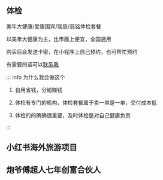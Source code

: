 ## 体检

美年大健康/爱康国宾/瑞慈/慈铭体检套餐

以美年大健康为主，比市面上便宜，全国通用

购买后会发送卡密，在小程序上自己预约，也可帮忙预约

有需要的话可以[联系我](../about.md)

::: info 为什么我会做这个

1. 自用省钱，分销赚钱

2. 体检有专门的机构，体检套餐属于卖一单是一单，交付成本低

3. 体检的的确确很重要，及时体检是对自己健康负责

:::

## 小红书海外旅游项目

## 炮爷傅超人七年创富合伙人
